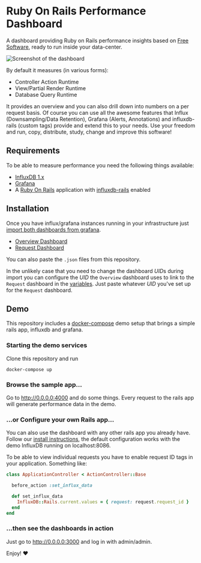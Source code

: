 # Ruby On Rails Performance Dashboard

A dashboard providing Ruby on Rails performance insights based on
[Free Software](https://www.fsf.org/about/what-is-free-software), ready to
run inside your data-center.

![Screenshot of the dashboard](https://grafana.com/api/dashboards/10428/images/6557/image)

By default it measures (in various forms):

- Controller Action Runtime
- View/Partial Render Runtime
- Database Query Runtime

It provides an overview and you can also drill down into numbers on a per request basis. Of course you can use all the awesome features that Influx (Downsampling/Data Retention), Grafana (Alerts, Annotations) and influxdb-rails (custom tags) provide and extend this to your needs. Use your freedom and run, copy, distribute, study, change and improve this software!

## Requirements

To be able to measure performance you need the following things available:

- [InfluxDB 1.x](https://docs.influxdata.com/influxdb/v1.8/introduction/install/)
- [Grafana](https://grafana.com/docs/)
- A [Ruby On Rails](https://rubyonrails.org/) application with [influxdb-rails](https://github.com/influxdata/influxdb-rails) enabled

## Installation

Once you have influx/grafana instances running in your infrastructure just [import both
dashboards from grafana](https://grafana.com/docs/reference/export_import/#importing-a-dashboard).

- [Overview Dashboard](https://grafana.com/dashboards/10428)
- [Request Dashboard](https://grafana.com/dashboards/10429)

You can also paste the `.json` files from this repository.

In the unlikely case that you need to change the dashboard *UID*s during import you can configure the *UID* the `Overview` dashboard uses to link to the `Request` dashboard in the [variables](https://grafana.com/docs/reference/templating/#adding-a-variable). Just paste whatever *UID* you've set up for the `Request` dashboard.

## Demo

This repository includes a [docker-compose](https://docs.docker.com/compose/) demo setup that brings a simple rails app, influxdb and grafana.

### Starting the demo services

Clone this repository and run

```shell
docker-compose up
```

### Browse the sample app...

Go to http://0.0.0.0:4000 and do some things. Every request to the rails app will generate performance data in the demo.

### ...or Configure your own Rails app...

You can also use the dashboard with any other rails app you already have. Follow our [install instructions](https://github.com/influxdata/influxdb-rails/#installation), the default configuration works with the demo InfluxDB running on localhost:8086.

To be able to view individual requests you have to enable request ID tags in your application. Something like:

```ruby
class ApplicationController < ActionController::Base

  before_action :set_influx_data

  def set_influx_data
    InfluxDB::Rails.current.values = { request: request.request_id }
  end
end
```

### ...then see the dashboards in action

Just go to http://0.0.0.0:3000 and log in with admin/admin.

Enjoy! ❤️
